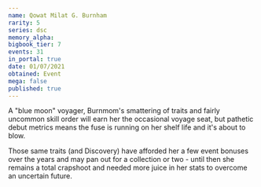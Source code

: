 ```yaml
---
name: Qowat Milat G. Burnham
rarity: 5
series: dsc
memory_alpha:
bigbook_tier: 7
events: 31
in_portal: true
date: 01/07/2021
obtained: Event
mega: false
published: true
---
```


A "blue moon" voyager, Burnmom's smattering of traits and fairly uncommon skill order will earn her the occasional voyage seat, but pathetic debut metrics means the fuse is running on her shelf life and it's about to blow.

Those same traits (and Discovery) have afforded her a few event bonuses over the years and may pan out for a collection or two - until then she remains a total crapshoot and needed more juice in her stats to overcome an uncertain future.
